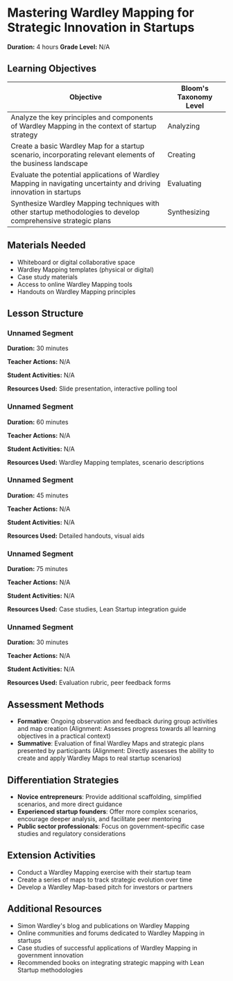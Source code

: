 # Mastering Wardley Mapping for Strategic Innovation in Startups

**Duration:** 4 hours **Grade Level:** N/A

## Learning Objectives

| Objective | Bloom's Taxonomy Level |
|-----------|-------------------------|
| Analyze the key principles and components of Wardley Mapping in the context of startup strategy | Analyzing |
| Create a basic Wardley Map for a startup scenario, incorporating relevant elements of the business landscape | Creating |
| Evaluate the potential applications of Wardley Mapping in navigating uncertainty and driving innovation in startups | Evaluating |
| Synthesize Wardley Mapping techniques with other startup methodologies to develop comprehensive strategic plans | Synthesizing |

## Materials Needed
* Whiteboard or digital collaborative space
* Wardley Mapping templates (physical or digital)
* Case study materials
* Access to online Wardley Mapping tools
* Handouts on Wardley Mapping principles

## Lesson Structure
### Unnamed Segment
**Duration:** 30 minutes

**Teacher Actions:** N/A

**Student Activities:** N/A

**Resources Used:** Slide presentation, interactive polling tool

### Unnamed Segment
**Duration:** 60 minutes

**Teacher Actions:** N/A

**Student Activities:** N/A

**Resources Used:** Wardley Mapping templates, scenario descriptions

### Unnamed Segment
**Duration:** 45 minutes

**Teacher Actions:** N/A

**Student Activities:** N/A

**Resources Used:** Detailed handouts, visual aids

### Unnamed Segment
**Duration:** 75 minutes

**Teacher Actions:** N/A

**Student Activities:** N/A

**Resources Used:** Case studies, Lean Startup integration guide

### Unnamed Segment
**Duration:** 30 minutes

**Teacher Actions:** N/A

**Student Activities:** N/A

**Resources Used:** Evaluation rubric, peer feedback forms

## Assessment Methods
* **Formative**: Ongoing observation and feedback during group activities and map creation (Alignment: Assesses progress towards all learning objectives in a practical context)
* **Summative**: Evaluation of final Wardley Maps and strategic plans presented by participants (Alignment: Directly assesses the ability to create and apply Wardley Maps to real startup scenarios)

## Differentiation Strategies
* **Novice entrepreneurs**: Provide additional scaffolding, simplified scenarios, and more direct guidance
* **Experienced startup founders**: Offer more complex scenarios, encourage deeper analysis, and facilitate peer mentoring
* **Public sector professionals**: Focus on government-specific case studies and regulatory considerations

## Extension Activities
* Conduct a Wardley Mapping exercise with their startup team
* Create a series of maps to track strategic evolution over time
* Develop a Wardley Map-based pitch for investors or partners

## Additional Resources
* Simon Wardley's blog and publications on Wardley Mapping
* Online communities and forums dedicated to Wardley Mapping in startups
* Case studies of successful applications of Wardley Mapping in government innovation
* Recommended books on integrating strategic mapping with Lean Startup methodologies
